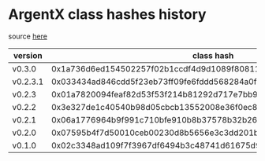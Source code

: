 # ArgentX class hashes history
source [here](https://argenthq.notion.site/argenthq/11e1b194b0304124b05f6118e450e553?v=46e893ed521f4850ba801d1747cc84ef)


| version | class hash |
| --- | --- |
|v0.3.0|0x1a736d6ed154502257f02b1ccdf4d9d1089f80811cd6acad48e6b6a9d1f2003|
|v0.2.3.1|0x033434ad846cdd5f23eb73ff09fe6fddd568284a0fb7d1be20ee482f044dabe2|
|v0.2.3|0x01a7820094feaf82d53f53f214b81292d717e7bb9a92bb2488092cd306f3993f|
|v0.2.2|0x3e327de1c40540b98d05cbcb13552008e36f0ec8d61d46956d2f9752c294328|
|v0.2.1|0x06a1776964b9f991c710bfe910b8b37578b32b26a7dffd1669a1a59ac94bf82f|
|v0.2.0|0x07595b4f7d50010ceb00230d8b5656e3c3dd201b6df35d805d3f2988c69a1432|
|v0.1.0|0x02c3348ad109f7f3967df6494b3c48741d61675d9a7915b265aa7101a631dc33|